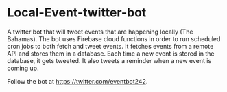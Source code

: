 # Local-Event-twitter-bot


A twitter bot that will tweet events that are happening locally (The Bahamas).
The bot uses Firebase cloud functions in order to run scheduled cron jobs to both fetch and tweet events. It fetches events from a remote API and stores them in a database. Each time a new event is stored in the database, it gets tweeted. It also tweets a reminder when a new event is coming up.






Follow the bot at https://twitter.com/eventbot242.
